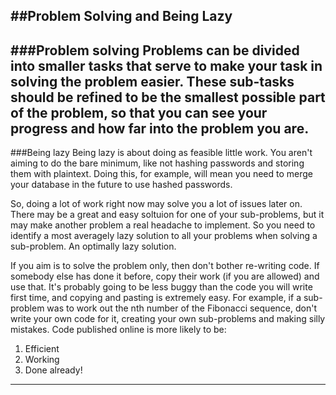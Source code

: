 ##Problem Solving and Being Lazy
---

###Problem solving
Problems can be divided into smaller tasks that serve to make your task in solving the problem easier. These sub-tasks should be refined to be the smallest possible part of the problem, so that you can see your progress and how far into the problem you are.
---

###Being lazy
Being lazy is about doing as feasible little work. You aren't aiming to do the bare minimum, like not hashing passwords and storing them with plaintext. Doing this, for example, will mean you need to merge your database in the future to use hashed passwords.

So, doing a lot of work right now may solve you a lot of issues later on. There may be a great and easy soltuion for one of your sub-problems, but it may make another problem a real headache to implement. So you need to identify a most averagely lazy solution to all your problems when solving a sub-problem. An optimally lazy solution.

If you aim is to solve the problem only, then don't bother re-writing code. If somebody else has done it before, copy their work (if you are allowed) and use that. It's probably going to be less buggy than the code you will write first time, and copying and pasting is extremely easy. For example, if a sub-problem was to work out the nth number of the Fibonacci sequence, don't write your own code for it, creating your own sub-problems and making silly mistakes. Code published online is more likely to be:
1. Efficient
2. Working
3. Done already!
---
